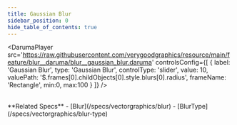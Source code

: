```yaml
---
title: Gaussian Blur
sidebar_position: 0
hide_table_of_contents: true
---
```


<DarumaPlayer src='https://raw.githubusercontent.com/verygoodgraphics/resource/main/feature/blur__daruma/blur__gaussian_blur.daruma' controlsConfig={[
  {
    label:  'Gaussian Blur',
    type: 'Gaussian Blur',
    controlType: 'slider',
    value: 10,
    valuePath: '$.frames[0].childObjects[0].style.blurs[0].radius',
    frameName: 'Rectangle',
    min:0,
    max:100
  }
]} />

<br />
**Related Specs**
- [Blur](/specs/vectorgraphics/blur)
- [BlurType](/specs/vectorgraphics/blur-type)
